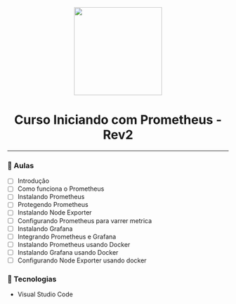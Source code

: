 <div align="center">
    <img src="https://sonassets.s3.amazonaws.com/img/logo-top.png" width="200">
    <h1>Curso Iniciando com Prometheus - Rev2</h1>
    <hr>
</div>

### :memo: Aulas
- [ ] Introdução
- [ ] Como funciona o Prometheus
- [ ] Instalando Prometheus
- [ ] Protegendo Prometheus
- [ ] Instalando Node Exporter
- [ ] Configurando Prometheus para varrer metrica
- [ ] Instalando Grafana
- [ ] Integrando Prometheus e Grafana
- [ ] Instalando Prometheus usando Docker
- [ ] Instalando Grafana usando Docker
- [ ] Configurando Node Exporter usando docker

### :hammer: Tecnologias

 <ul>
    <li>Visual Studio Code</li>
</ul>
